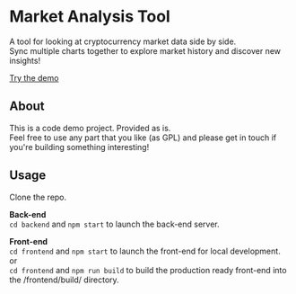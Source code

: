 # Market Analysis Tool
A tool for looking at cryptocurrency market data side by side.  
Sync multiple charts together to explore market history and discover new insights!

[Try the demo](http://michja.com/demo/market-analysis-tool/)

## About
This is a code demo project. Provided as is.   
Feel free to use any part that you like (as GPL) and please get in touch if you're building something interesting!

## Usage
Clone the repo.  
  
**Back-end**  
`cd backend` and `npm start` to launch the back-end server.  
  
**Front-end**  
`cd frontend` and `npm start` to launch the front-end for local development.  
or  
`cd frontend` and `npm run build` to build the production ready front-end into the /frontend/build/ directory.
